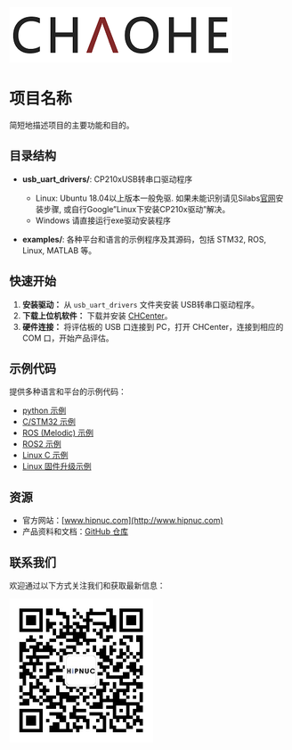 ![Logo](img/logo.png)

# 项目名称

简短地描述项目的主要功能和目的。

## 目录结构

- **usb_uart_drivers/**: CP210xUSB转串口驱动程序
  -  Linux: Ubuntu 18.04以上版本一般免驱. 如果未能识别请见Silabs[官网](https://www.silabs.com/developers/usb-to-uart-bridge-vcp-drivers?tab=overview)安装步骤, 或自行Google”Linux下安装CP210x驱动”解决。
  -  Windows 请直接运行exe驱动安装程序

- **examples/**: 各种平台和语言的示例程序及其源码，包括 STM32, ROS, Linux, MATLAB 等。

## 快速开始

1. **安装驱动：** 从 `usb_uart_drivers` 文件夹安装 USB转串口驱动程序。
2. **下载上位机软件：** 下载并安装 [CHCenter](http://download.hipnuc.com/internal/pc_host/CHCenter.7z)。
3. **硬件连接：** 将评估板的 USB 口连接到 PC，打开 CHCenter，连接到相应的 COM 口，开始产品评估。

## 示例代码

提供多种语言和平台的示例代码：

- [python 示例](examples/python)
- [C/STM32 示例](examples/STM32)
- [ROS (Melodic) 示例](examples/ROS_Melodic)
- [ROS2 示例](examples/ROS2)
- [Linux C 示例](examples/linux)
- [Linux 固件升级示例](examples/linux_ota)

## 资源

- 官方网站：[www.hipnuc.com](http://www.hipnuc.com)
- 产品资料和文档：[GitHub 仓库](https://github.com/hipnuc/products.git)

## 联系我们

欢迎通过以下方式关注我们和获取最新信息：

![QR Code](img/qr_qqq.jpg)
